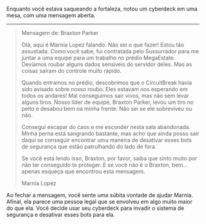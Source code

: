 Enquanto você estava saqueando a fortaleza, notou um cyberdeck em uma mesa, com uma mensagem aberta.

---

> Mensagem de: Braxton Parker
>
> Olá, aqui é Marnia Lopez falando. Não sei o que fazer! Estou tão assustada. Como você sabe, fui contratada pelo Sussurrador para me juntar a uma equipe para um trabalho no prédio MegaEstate. Devíamos roubar alguns dados sensíveis do servidor deles. Mas as coisas saíram do controle muito rápido.
>
> Quando entramos no prédio, descobrimos que o CircuitBreak havia sido avisado sobre nosso roubo. Eles estavam nos esperando em todos os andares! Mal conseguimos sair vivos, mas não sem levar alguns tiros. Nosso líder de equipe, Braxton Parker, levou um tiro no peito e desabou bem na minha frente. Não sei se ele sobreviveu ou não.
>
> Consegui escapar do caos e me esconder nesta sala abandonada. Minha perna está sangrando bastante, mas acho que ainda posso sair daqui se conseguir encontrar uma maneira de desativar esses bots de segurança que estão patrulhando do lado de fora.
>
> Se você está lendo isso, Braxton, por favor, saiba que sinto muito por não ter conseguido te proteger. E se você não é o Braxton, bem... apenas esqueça que encontrou esta mensagem.
>
> Marnia Lopez

Ao fechar a mensagem, você sente uma súbita vontade de ajudar Marnia. Afinal, ela parece uma pessoa legal que se envolveu em algo muito maior do que ela. Você decide usar seu cyberdeck para invadir o sistema de segurança e desativar esses bots para ela.
